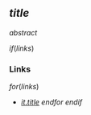 ## $title$

$abstract$

$if(links)$
### Links

$for(links)$
- [$it.title$]($it.url$)
$endfor$
$endif$
